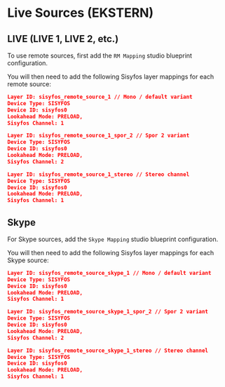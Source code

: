 # Live Sources (EKSTERN)

## LIVE (LIVE 1, LIVE 2, etc.)

To use remote sources, first add the `RM Mapping` studio blueprint configuration.

You will then need to add the following Sisyfos layer mappings for each remote source:

```JSON
Layer ID: sisyfos_remote_source_1 // Mono / default variant
Device Type: SISYFOS
Device ID: sisyfos0
Lookahead Mode: PRELOAD,
Sisyfos Channel: 1
```

```JSON
Layer ID: sisyfos_remote_source_1_spor_2 // Spor 2 variant
Device Type: SISYFOS
Device ID: sisyfos0
Lookahead Mode: PRELOAD,
Sisyfos Channel: 2
```

```JSON
Layer ID: sisyfos_remote_source_1_stereo // Stereo channel
Device Type: SISYFOS
Device ID: sisyfos0
Lookahead Mode: PRELOAD,
Sisyfos Channel: 1
```

## Skype

For Skype sources, add the `Skype Mapping` studio blueprint configuration.

You will then need to add the following Sisyfos layer mappings for each Skype source:

```JSON
Layer ID: sisyfos_remote_source_skype_1 // Mono / default variant
Device Type: SISYFOS
Device ID: sisyfos0
Lookahead Mode: PRELOAD,
Sisyfos Channel: 1
```

```JSON
Layer ID: sisyfos_remote_source_skype_1_spor_2 // Spor 2 variant
Device Type: SISYFOS
Device ID: sisyfos0
Lookahead Mode: PRELOAD,
Sisyfos Channel: 2
```

```JSON
Layer ID: sisyfos_remote_source_skype_1_stereo // Stereo channel
Device Type: SISYFOS
Device ID: sisyfos0
Lookahead Mode: PRELOAD,
Sisyfos Channel: 1
```

